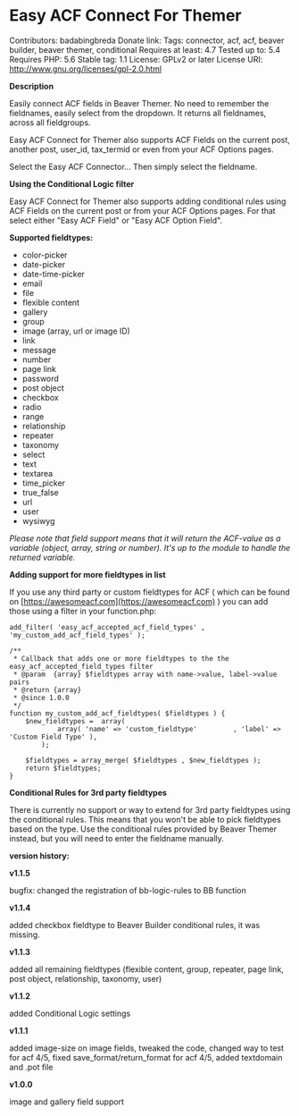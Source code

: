 

Easy ACF Connect For Themer
========================
Contributors: badabingbreda
Donate link:
Tags: connector, acf, acf, beaver builder, beaver themer, conditional
Requires at least: 4.7
Tested up to: 5.4
Requires PHP: 5.6
Stable tag: 1.1
License: GPLv2 or later
License URI: http://www.gnu.org/licenses/gpl-2.0.html

**Description**

Easily connect ACF fields in Beaver Themer. No need to remember the fieldnames, easily select from the dropdown. It returns all fieldnames, across all fieldgroups.

Easy ACF Connect for Themer also supports ACF Fields on the current post, another post, user_id, tax_termid or even from your ACF Options pages.

Select the Easy ACF Connector... Then simply select the fieldname.

**Using the Conditional Logic filter**

Easy ACF Connect for Themer also supports adding conditional rules using ACF Fields on the current post or from your ACF Options pages. For that select either "Easy ACF Field" or "Easy ACF Option Field".

**Supported fieldtypes:**

 - color-picker
 - date-picker
 - date-time-picker
 - email
 - file
 - flexible content
 - gallery
 - group
 - image (array, url or image ID)
 - link
 - message
 - number
 - page link
 - password
 - post object
 - checkbox
 - radio
 - range
 - relationship
 - repeater
 - taxonomy
 - select
 - text
 - textarea
 - time_picker
 - true_false
 - url
 - user
 - wysiwyg

*Please note that field support means that it will return the ACF-value as a variable (object, array, string or number). It's up to the module to handle the returned variable.*

**Adding support for more fieldtypes in list**

If you use any third party or custom fieldtypes for ACF ( which can be found on [https://awesomeacf.com](https://awesomeacf.com) ) you can add those using a filter in your function.php:

    add_filter( 'easy_acf_accepted_acf_field_types' , 'my_custom_add_acf_field_types' );

    /**
     * Callback that adds one or more fieldtypes to the the easy_acf_accepted_field_types filter
     * @param  {array} $fieldtypes array with name->value, label->value pairs
     * @return {array}
     * @since 1.0.0
     */
    function my_custom_add_acf_fieldtypes( $fieldtypes ) {
        $new_fieldtypes =  array(
                array( 'name' => 'custom_fieldtype'         , 'label' => 'Custom Field Type' ),
            );

        $fieldtypes = array_merge( $fieldtypes , $new_fieldtypes );
        return $fieldtypes;
    }

**Conditional Rules for 3rd party fieldtypes**

There is currently no support or way to extend for 3rd party fieldtypes using the conditional rules. This means that you won't be able to pick fieldtypes based on the type. Use the conditional rules provided by Beaver Themer instead, but you will need to enter the fieldname manually.

**version history:**

**v1.1.5**

bugfix: changed the registration of bb-logic-rules to BB function

**v1.1.4**

added checkbox fieldtype to Beaver Builder conditional rules, it was missing.

**v1.1.3**

added all remaining fieldtypes (flexible content, group, repeater, page link, post object, relationship, taxonomy, user)

**v1.1.2**

added Conditional Logic settings

**v1.1.1**

added image-size on image fields, tweaked the code, changed way to test for acf 4/5, fixed save_format/return_format for acf 4/5, added textdomain and .pot file

**v1.0.0**

image and gallery field support

